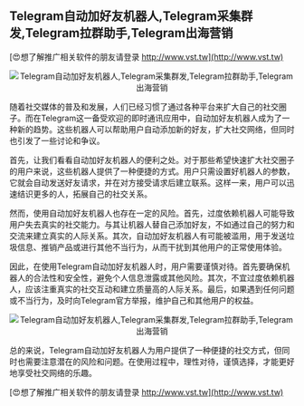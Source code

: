 ## **Telegram自动加好友机器人,Telegram采集群发,Telegram拉群助手,Telegram出海营销**

[😍想了解推广相关软件的朋友请登录 http://www.vst.tw](http://www.vst.tw)

 <center><img src="https://vst.tw/MP4/tuiguang/png/5.png" alt="Telegram自动加好友机器人,Telegram采集群发,Telegram拉群助手,Telegram出海营销"></center>

随着社交媒体的普及和发展，人们已经习惯了通过各种平台来扩大自己的社交圈子。而在Telegram这一备受欢迎的即时通讯应用中，自动加好友机器人成为了一种新的趋势。这些机器人可以帮助用户自动添加新的好友，扩大社交网络，但同时也引发了一些讨论和争议。

首先，让我们看看自动加好友机器人的便利之处。对于那些希望快速扩大社交圈子的用户来说，这些机器人提供了一种便捷的方式。用户只需设置好机器人的参数，它就会自动发送好友请求，并在对方接受请求后建立联系。这样一来，用户可以迅速结识更多的人，拓展自己的社交关系。

然而，使用自动加好友机器人也存在一定的风险。首先，过度依赖机器人可能导致用户失去真实的社交能力。与其让机器人替自己添加好友，不如通过自己的努力和交流来建立真实的人际关系。其次，自动加好友机器人有可能被滥用，用于发送垃圾信息、推销产品或进行其他不当行为，从而干扰到其他用户的正常使用体验。

因此，在使用Telegram自动加好友机器人时，用户需要谨慎对待。首先要确保机器人的合法性和安全性，避免个人信息泄露或其他风险。其次，不宜过度依赖机器人，应该注重真实的社交互动和建立质量高的人际关系。最后，如果遇到任何问题或不当行为，及时向Telegram官方举报，维护自己和其他用户的权益。

 <center><img src="https://vst.tw/MP4/tuiguang/png/4.png" alt="Telegram自动加好友机器人,Telegram采集群发,Telegram拉群助手,Telegram出海营销"></center>

总的来说，Telegram自动加好友机器人为用户提供了一种便捷的社交方式，但同时也需要注意潜在的风险和问题。在使用过程中，理性对待，谨慎选择，才能更好地享受社交网络的乐趣。

[😍想了解推广相关软件的朋友请登录 http://www.vst.tw](http://www.vst.tw)




